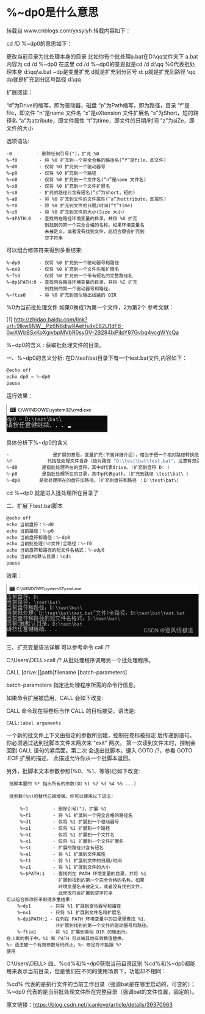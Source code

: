 <h1>%~dp0是什么意思</h1>
转载自 www.cnblogs.com/yxsylyh 转载内容如下：

cd /D %~dp0的意思如下：

更改当前目录为批处理本身的目录 
比如你有个批处理a.bat在D:\qq文件夹下 
a.bat内容为 
cd /d %~dp0 
在这里 
cd /d %~dp0的意思就是cd /d d:\qq 
%0代表批处理本身 d:\qq\a.bat 
~dp是变量扩充 
d就是扩充到分区号 d: 
p就是扩充到路径 \qq 
dp就是扩充到分区号路径 d:\qq 

扩展阅读：

“d”为Drive的缩写，即为驱动器，磁盘
“p”为Path缩写，即为路径，目录
“f”是file，即文件
“n”是name 文件名
“x”是eXtension 文件扩展名
“s”为Short，短的路径名
“a”为attribute，即文件属性
“t”为time，即文件的日期/时间
“z”为siZe，即文件的大小


选项语法:

    ~0         - 删除任何引号(")，扩充 %0
    %~f0        - 将 %0 扩充到一个完全合格的路径名(“f”是file，即文件)
    %~d0        - 仅将 %0 扩充到一个驱动器号
    %~p0        - 仅将 %0 扩充到一个路径
    %~n0        - 仅将 %0 扩充到一个文件名(“n”是name 文件名)
    %~x0        - 仅将 %0 扩充到一个文件扩展名
    %~s0        - 扩充的路径只含有短名(“s”为Short，短的)
    %~a0        - 将 %0 扩充到文件的文件属性(“a”为attribute，即属性)
    %~t0        - 将 %0 扩充到文件的日期/时间(“t”time)
    %~z0        - 将 %0 扩充到文件的大小(Size 大小)
    %~$PATH:0   - 查找列在路径环境变量的目录，并将 %0 扩充
                  到找到的第一个完全合格的名称。如果环境变量名
                  未被定义，或者没有找到文件，此组合键会扩充到
                  空字符串

可以组合修饰符来得到多重结果:

    %~dp0       - 仅将 %0 扩充到一个驱动器号和路径
    %~nx0       - 仅将 %0 扩充到一个文件名和扩展名
    %~fs0       - 仅将 %0 扩充到一个带有短名的完整路径名
    %~dp$PATH:0 - 查找列在路径环境变量的目录，并将 %I 扩充
                  到找到的第一个驱动器号和路径。
    %~ftza0     - 将 %0 扩充到类似输出线路的 DIR

%0为当前批处理文件
如果0换成1为第一个文件，2为第2个
参考文献：

[1] http://zhidao.baidu.com/link?url=9lkw8NW__Pz6N6dlwRAeHs4xE82U1dF6-0wXWbBSxKoXgivbpMVbR0syGV-2B284lxPiIpY87Gvbq4vcgWYcQa



%~dp0的含义 : 获取批处理文件的目录。

一、%~dp0的含义分析:
在D:\test\bat目录下有一个test.bat文件,内容如下：
~~~c
@echo off
echo dp0 = %~dp0
pause
~~~
运行效果：

![](vx_images/529233914240166.png)

 具体分析下%~dp0的含义
~~~c
~                是扩展的意思，变量扩充(下面详细介绍)，相当于把一个相对路径转换绝对路径
%0             代指批处理文件自身（绝对路径 "D:\test\bat\test.bat"，注意有双引号）
%~d0         是指批处理所在的盘符，其中d代表drive。(扩充到盘符 D: )
%~p0         是指批处理所在的目录，其中p代表path。(扩充到路径 \test\bat\ ）
%~dp0       是批处理所在的盘符加路径。（扩充到盘符和路径 ：D:\test\bat\）
~~~
cd %~dp0 就是进入批处理所在目录了

二、扩展下test.bat脚本
~~~c
@echo off
echo 当前盘符：%~d0
echo 当前路径：%~p0
echo 当前盘符和路径：%~dp0
echo 当前批处理(%0文件)全路径：%~f0
echo 当前盘符和路径的短文件名格式：%~sdp0
echo 当前CMD默认目录：%cd%
pause
~~~
效果：


 ![](vx_images/118954314258592.png)

 

三、扩充变量语法详解
可以参考命令 call /?

C:\Users\DELL>call /?
从批处理程序调用另一个批处理程序。
 
CALL [drive:][path]filename [batch-parameters]
 
  batch-parameters   指定批处理程序所需的命令行信息。
 
如果命令扩展被启用，CALL 会如下改变:
 
CALL 命令现在将卷标当作 CALL 的目标接受。语法是:
 
    CALL:label arguments
 
一个新的批文件上下文由指定的参数所创建，控制在卷标被指定
后传递到语句。你必须通过达到批脚本文件末两次来 "exit" 两次。
第一次读到文件末时，控制会回到 CALL 语句的紧后面。第二次
会退出批脚本。键入 GOTO /?，参看 GOTO :EOF 扩展的描述，
此描述允许你从一个批脚本返回。
 
另外，批脚本文本参数参照(%0、%1、等等)已如下改变:
 
 
     批脚本里的 %* 指出所有的参数(如 %1 %2 %3 %4 %5 ...)
 
     批参数(%n)的替代已被增强。你可以使用以下语法:
 
         %~1         - 删除引号(")，扩展 %1
         %~f1        - 将 %1 扩展到一个完全合格的路径名
         %~d1        - 仅将 %1 扩展到一个驱动器号
         %~p1        - 仅将 %1 扩展到一个路径
         %~n1        - 仅将 %1 扩展到一个文件名
         %~x1        - 仅将 %1 扩展到一个文件扩展名
         %~s1        - 扩展的路径只含有短名
         %~a1        - 将 %1 扩展到文件属性
         %~t1        - 将 %1 扩展到文件的日期/时间
         %~z1        - 将 %1 扩展到文件的大小
         %~$PATH:1   - 查找列在 PATH 环境变量的目录，并将 %1
                       扩展到找到的第一个完全合格的名称。如果
                       环境变量名未被定义，或者没有找到文件，
                       此修改符会扩展到空字符串
    可以组合修改符来取得多重结果:
        %~dp1       - 只将 %1 扩展到驱动器号和路径
        %~nx1       - 只将 %1 扩展到文件名和扩展名
        %~dp$PATH:1 - 在列在 PATH 环境变量中的目录里查找 %1，
                      并扩展到找到的第一个文件的驱动器号和路径。
        %~ftza1     - 将 %1 扩展到类似 DIR 的输出行。
    在上面的例子中，%1 和 PATH 可以被其他有效数值替换。
    %~ 语法被一个有效参数号码终止。%~ 修定符不能跟 %*
    使用
C:\Users\DELL>
四、%cd%和%~dp0获取当前目录区别
%cd%和%~dp0都能用来表示当前目录，但是他们在不同的使用场景下，功能却不相同：

%cd% 代表的是执行文件的当前工作目录（强调bat是在哪里启动的，可变的）；
%~dp0 代表的是当前批处理文件所在完整目录（强调bat的文件位置，固定的）。

                        
原文链接：https://blog.csdn.net/icanlove/article/details/39370963
